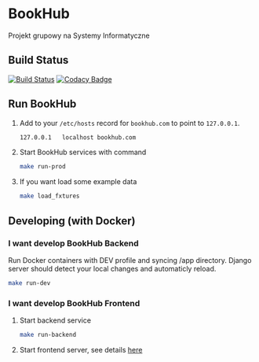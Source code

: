 # BookHub
Projekt grupowy na Systemy Informatyczne

## Build Status
[![Build Status](https://travis-ci.org/rogemus/BookHub.svg?branch=master)](https://travis-ci.org/rogemus/BookHub)
[![Codacy Badge](https://api.codacy.com/project/badge/Grade/b3d6fba1996d4301a3ddef15c4bf8b13)](https://www.codacy.com/app/bookhub-corporation/BookHub?utm_source=github.com&amp;utm_medium=referral&amp;utm_content=rogemus/BookHub&amp;utm_campaign=Badge_Grade)

## Run BookHub
1. Add to your `/etc/hosts` record for `bookhub.com` to point to `127.0.0.1`.

	```bash
	127.0.0.1   localhost bookhub.com
	```
2. Start BookHub services with command

	```bash
	make run-prod
	```
3. If you want load some example data

	```bash
	make load_fxtures
	```

## Developing (with Docker)

### I want develop BookHub Backend

Run Docker containers with DEV profile and syncing /app directory. Django server should detect your local changes and automaticly reload.

```bash
make run-dev
```

###  I want develop BookHub Frontend

1. Start backend service

	```bash
	make run-backend
	```
	
1. Start frontend server, see details [here](/BookHub-frontend/)



